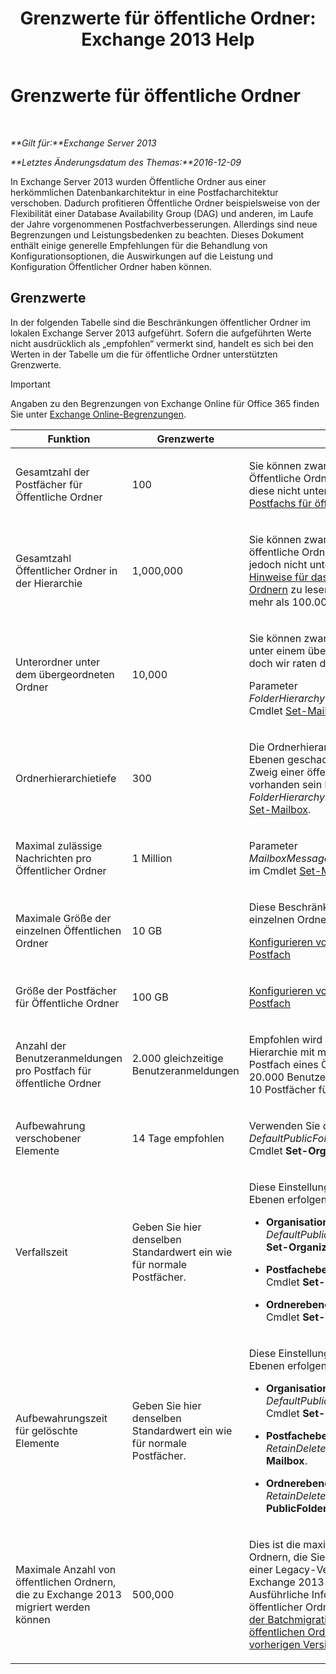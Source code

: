 ﻿---
title: 'Grenzwerte für öffentliche Ordner: Exchange 2013 Help'
TOCTitle: Grenzwerte für öffentliche Ordner
ms:assetid: 709b075e-9584-484b-bcaa-e781c26497b4
ms:mtpsurl: https://technet.microsoft.com/de-de/library/Dn594582(v=EXCHG.150)
ms:contentKeyID: 61170901
ms.date: 04/24/2018
mtps_version: v=EXCHG.150
ms.translationtype: HT
---

# Grenzwerte für öffentliche Ordner

 

_**Gilt für:**Exchange Server 2013_

_**Letztes Änderungsdatum des Themas:**2016-12-09_

In Exchange Server 2013 wurden Öffentliche Ordner aus einer herkömmlichen Datenbankarchitektur in eine Postfacharchitektur verschoben. Dadurch profitieren Öffentliche Ordner beispielsweise von der Flexibilität einer Database Availability Group (DAG) und anderen, im Laufe der Jahre vorgenommenen Postfachverbesserungen. Allerdings sind neue Begrenzungen und Leistungsbedenken zu beachten. Dieses Dokument enthält einige generelle Empfehlungen für die Behandlung von Konfigurationsoptionen, die Auswirkungen auf die Leistung und Konfiguration Öffentlicher Ordner haben können.

## Grenzwerte

In der folgenden Tabelle sind die Beschränkungen öffentlicher Ordner im lokalen Exchange Server 2013 aufgeführt. Sofern die aufgeführten Werte nicht ausdrücklich als „empfohlen“ vermerkt sind, handelt es sich bei den Werten in der Tabelle um die für öffentliche Ordner unterstützten Grenzwerte.


> [!IMPORTANT]
> Angaben zu den Begrenzungen von Exchange&nbsp;Online für Office&nbsp;365 finden Sie unter <A href="https://go.microsoft.com/fwlink/?linkid=391188">Exchange Online-Begrenzungen</A>.




<table>
<colgroup>
<col style="width: 33%" />
<col style="width: 33%" />
<col style="width: 33%" />
</colgroup>
<thead>
<tr class="header">
<th>Funktion</th>
<th>Grenzwerte</th>
<th>Hinweise</th>
</tr>
</thead>
<tbody>
<tr class="odd">
<td><p>Gesamtzahl der Postfächer für Öffentliche Ordner</p></td>
<td><p>100</p></td>
<td><p>Sie können zwar mehr als 100 Postfächer für Öffentliche Ordner anlegen, allerdings werden diese nicht unterstützt. <a href="create-a-public-folder-mailbox-exchange-2013-help.md">Erstellen eines Postfachs für öffentliche Ordner</a></p></td>
</tr>
<tr class="even">
<td><p>Gesamtzahl Öffentlicher Ordner in der Hierarchie</p></td>
<td><p>1,000,000</p></td>
<td><p>Sie können zwar mehr als 1.000.000 öffentliche Ordner erstellen, diese werden jedoch nicht unterstützt. Es empfiehlt sich, <a href="considerations-when-deploying-public-folders-exchange-2013-help.md">Hinweise für das Bereitstellen von öffentlichen Ordnern</a> zu lesen, wenn eine Bereitstellung mehr als 100.000 öffentliche Ordner aufweist.</p></td>
</tr>
<tr class="odd">
<td><p>Unterordner unter dem übergeordneten Ordner</p></td>
<td><p>10,000</p></td>
<td><p>Sie können zwar mehr als 1.000 Unterordner unter einem übergeordneten Ordner erstellen, doch wir raten davon ab.</p>
<p>Parameter <em>FolderHierarchyChildrenCountReceiveQuota</em> im Cmdlet <a href="https://technet.microsoft.com/de-de/library/bb123981(v=exchg.150)">Set-Mailbox</a>.</p></td>
</tr>
<tr class="even">
<td><p>Ordnerhierarchietiefe</p></td>
<td><p>300</p></td>
<td><p>Die Ordnerhierarchietiefe ist die Anzahl der Ebenen geschachtelter Ordner, die in einem Zweig einer öffentlichen Ordnerstruktur vorhanden sein können. Parameter <em>FolderHierarchyDepthRecieveQuota</em> im Cmdlet <a href="https://technet.microsoft.com/de-de/library/bb123981(v=exchg.150)">Set-Mailbox</a>.</p></td>
</tr>
<tr class="odd">
<td><p>Maximal zulässige Nachrichten pro Öffentlicher Ordner</p></td>
<td><p>1 Million</p></td>
<td><p>Parameter <em>MailboxMessagesPerFolderCountRecieveQuota</em> im Cmdlet <a href="https://technet.microsoft.com/de-de/library/bb123981(v=exchg.150)">Set-Mailbox</a>.</p></td>
</tr>
<tr class="even">
<td><p>Maximale Größe der einzelnen Öffentlichen Ordner</p></td>
<td><p>10 GB</p></td>
<td><p>Diese Beschränkung schließt Unterordner eines einzelnen Ordners nicht mit ein.</p>
<p><a href="configure-storage-quotas-for-a-mailbox-exchange-2013-help.md">Konfigurieren von Speicherkontingenten für ein Postfach</a></p></td>
</tr>
<tr class="odd">
<td><p>Größe der Postfächer für Öffentliche Ordner</p></td>
<td><p>100 GB</p></td>
<td><p><a href="configure-storage-quotas-for-a-mailbox-exchange-2013-help.md">Konfigurieren von Speicherkontingenten für ein Postfach</a></p></td>
</tr>
<tr class="even">
<td><p>Anzahl der Benutzeranmeldungen pro Postfach für öffentliche Ordner</p></td>
<td><p>2.000 gleichzeitige Benutzeranmeldungen</p></td>
<td><p>Empfohlen wird die Konfiguration einer Hierarchie mit maximal 2.000 Benutzern pro Postfach eines Öffentlichen Ordners. Für 20.000 Benutzer brauchen Sie beispielsweise 10 Postfächer für Öffentliche Ordner.</p></td>
</tr>
<tr class="odd">
<td><p>Aufbewahrung verschobener Elemente</p></td>
<td><p>14 Tage empfohlen</p></td>
<td><p>Verwenden Sie den Parameter <em>DefaultPublicFolderMovedItemRetention</em> im Cmdlet <strong>Set-OrganizationConfig</strong>.</p></td>
</tr>
<tr class="even">
<td><p>Verfallszeit</p></td>
<td><p>Geben Sie hier denselben Standardwert ein wie für normale Postfächer.</p></td>
<td><p>Diese Einstellungen können auf den folgenden Ebenen erfolgen:</p>
<ul>
<li><p><strong>Organisationsebene:</strong> Parameter <em>DefaultPublicFolderAgeLimit</em> im Cmdlet <strong>Set-OrganizationConfig</strong>.</p></li>
<li><p><strong>Postfachebene:</strong> Parameter <em>AgeLimit</em> im Cmdlet <strong>Set-Mailbox</strong>.</p></li>
<li><p><strong>Ordnerebene:</strong> Parameter <em>AgeLimit</em> im Cmdlet <strong>Set-PublicFolder</strong>.</p></li>
</ul>
<p></p></td>
</tr>
<tr class="odd">
<td><p>Aufbewahrungszeit für gelöschte Elemente</p></td>
<td><p>Geben Sie hier denselben Standardwert ein wie für normale Postfächer.</p></td>
<td><p>Diese Einstellungen können auf den folgenden Ebenen erfolgen:</p>
<ul>
<li><p><strong>Organisationsebene:Parameter</strong> <em>DefaultPublicFolderMovedItemRetention</em> im Cmdlet <strong>Set-OrganizationConfig</strong>.</p></li>
<li><p><strong>Postfachebene:</strong> Parameter <em>RetainDeletedItemsFor</em> im Cmdlet <strong>Set-Mailbox</strong>.</p></li>
<li><p><strong>Ordnerebene:</strong> Parameter <em>RetainDeleteItemsFor</em> im Cmdlet <strong>Set-PublicFolder</strong>.</p></li>
</ul></td>
</tr>
<tr class="even">
<td><p>Maximale Anzahl von öffentlichen Ordnern, die zu Exchange 2013 migriert werden können</p></td>
<td><p>500,000</p></td>
<td><p>Dies ist die maximale Anzahl von öffentlichen Ordnern, die Sie in einer einzigen Migration von einer Legacy-Version von Exchange zu Exchange 2013 verschieben können. Ausführliche Informationen zur Migration öffentlicher Ordner finden Sie unter <a href="use-batch-migration-to-migrate-public-folders-to-exchange-2013-from-previous-versions-exchange-2013-help.md">Verwenden der Batchmigration zum Migrieren von öffentlichen Ordnern zu Exchange 2013 aus vorherigen Versionen</a>.</p></td>
</tr>
</tbody>
</table>

